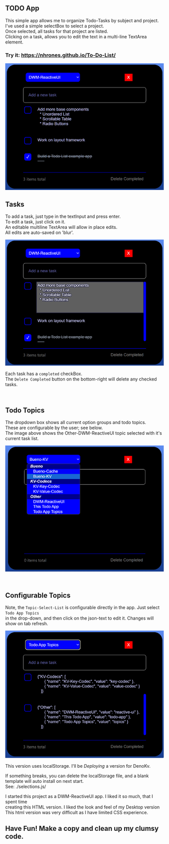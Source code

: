 ## TODO App

This simple app allows me to organize Todo-Tasks by subject and project.    
I've used a simple selectBox to select a project.    
Once selected, all tasks for that project are listed.    
Clicking on a task, allows you to edit the text in a multi-line TextArea element.    

### Try it:  https://nhrones.github.io/To-Do-List/

![Alt text](./media/rui.png)

## Tasks
To add a task, just type in the textInput and press enter.    
To edit a task, just click on it.     
An editable multiline TextArea will allow in place edits.    
All edits are auto-saved on 'blur'.

![Alt text](edit.png)

Each task has a `completed` checkBox.    
The `Delete Completed` button on the bottom-right will delete any checked tasks.    

<br/>

## Todo Topics
The dropdown box shows all current option groups and todo topics.    
These are configurable by the user; see below.    
The image above shows the Other-DWM-ReactiveUI topic selected with it's current task list.    

![Alt text](./media/select.png)

<br/>

## Configurable Topics
Note, the `Topic-Select-List` is configurable directly in the app. Just select `Todo App Topics`        
in the drop-down, and then click on the json-text to edit it. Changes will show on tab refresh.   

![Alt text](./media/topics.png)

This version uses localStorage.  I'll be _Deploying_ a version for DenoKv.    

If something breaks, you can delete the localStorage file, and a blank template will auto install on next start.     
See: ./selections.js/

I started this project as a DWM-ReactiveUI app.  I liked it so much, that I spent time    
creating this HTML version.  I liked the look and feel of my Desktop version
This html version was very difficult as I have limited CSS experience.    

## Have Fun! Make a copy and clean up my clumsy code.